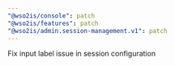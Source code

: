 ```yaml
---
"@wso2is/console": patch
"@wso2is/features": patch
"@wso2is/admin.session-management.v1": patch
---
```


Fix input label issue in session configuration
